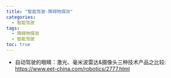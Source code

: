 ```yaml
---
title: "智能驾驶-障碍物探测"
categories:
  - 智能驾驶
tags:
  - 障碍物探测
  - 智能驾驶
toc: true
---
```


* 自动驾驶的眼睛：激光、毫米波雷达&摄像头三种技术产品之比较: <https://www.eet-china.com/robotics/2777.html>
